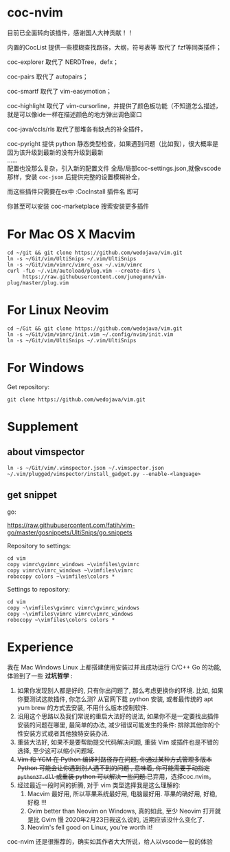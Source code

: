 # coc-nvim

目前已全面转向该插件，感谢国人大神贡献！！

内置的CocList 提供一些模糊查找路径，大纲，符号表等 取代了 fzf等同类插件；

coc-explorer 取代了 NERDTree，defx；

coc-pairs 取代了 autopairs；

coc-smartf 取代了 vim-easymotion；

coc-highlight 取代了 vim-cursorline，并提供了颜色板功能（不知道怎么描述，就是可以像ide一样在描述颜色的地方弹出调色窗口

coc-java/ccls/rls 取代了那堆各有缺点的补全插件，

coc-pyright 提供 python 静态类型检查，如果遇到问题（比如我），很大概率是因为该升级到最新的没有升级到最新  
……  
配置也没那么复杂，引入新的配置文件 全局/局部coc-settings.json,就像vscode那样，安装 `coc-json` 后提供完整的设置模糊补全，

而这些插件只需要在ex中 :CocInstall 插件名 即可

你甚至可以安装 coc-marketplace 搜索安装更多插件


# For Mac OS X Macvim

```
cd ~/git && git clone https://github.com/wedojava/vim.git
ln -s ~/Git/vim/UltiSnips ~/.vim/UltiSnips
ln -s ~/Git/vim/vimrc/vimrc_osx ~/.vim/vimrc
curl -fLo ~/.vim/autoload/plug.vim --create-dirs \
     https://raw.githubusercontent.com/junegunn/vim-plug/master/plug.vim
```

# For Linux Neovim

```
cd ~/Git && git clone https://github.com/wedojava/vim.git
ln -s ~/Git/vim/vimrc/init.vim ~/.config/nvim/init.vim
ln -s ~/Git/vim/UltiSnips ~/.vim/UltiSnips
```


# For Windows

Get repository:

```
git clone https://github.com/wedojava/vim.git
```

# Supplement

## about vimspector

```
ln -s ~/Git/vim/.vimspector.json ~/.vimspector.json
~/.vim/plugged/vimspector/install_gadget.py --enable-<language>
```

## get snippet

go:

https://raw.githubusercontent.com/fatih/vim-go/master/gosnippets/UltiSnips/go.snippets


Repository to settings:

```
cd vim
copy vimrc\gvimrc_windows ~\vimfiles\gvimrc
copy vimrc\vimrc_windows ~\vimfiles\vimrc
robocopy colors ~\vimfiles\colors *
```



Settings to repository:

```
cd vim
copy ~\vimfiles\gvimrc vimrc\gvimrc_windows
copy ~\vimfiles\vimrc vimrc\vimrc_windows
robocopy ~\vimfiles\colors colors *
```



# Experience



我在 Mac Windows Linux 上都搭建使用安装过并且成功运行 C/C++ Go 的功能, 体验到了一些 **过坑哲学** :

1. 如果你发现别人都是好的, 只有你出问题了, 那么考虑更换你的环境. 比如, 如果你要测试这款插件, 你怎么测? 从官网下载 python 安装, 或者最传统的 apt yum brew 的方式去安装, 不用什么版本控制软件.
2. 沿用这个思路以及我们常说的重启大法好的说法, 如果你不是一定要找出插件安装的问题在哪里, 最简单的办法, 减少错误可能发生的条件: 排除其他你的个性安装方式或者其他独特安装办法.
3. 重装大法好, 如果不是要帮助提交代码解决问题, 重装 Vim 或插件也是不错的选择, 至少这可以缩小问题域.
4. ~~Vim 和 YCM 在 Python 编译时路径存在问题, 你通过某种方式管理多版本 Python 可能会让你遇到别人遇不到的问题 , 意味着, 你可能需要手动指定 `python37.dll` 或重装 python 可以解决一些问题.~~已弃用，选择coc.nvim。
5. 经过最近一段时间的折腾, 对于 vim 类型选择我是这么理解的:
   1. Macvim 最好用, 所以苹果系统最好用, 电脑最好用. 苹果的确好用, 好稳, 好稳 !!!
   2. Gvim better than Neovim on Windows, 真的如此, 至少 Neovim 打开就是比 Gvim 慢 2020年2月23日我这么说的, 近期应该没什么变化了.
   3.  Neovim's fell good on Linux, you're worth it!


coc-nvim 还是很推荐的，确实如其作者大大所说，给人以vscode一般的体验

